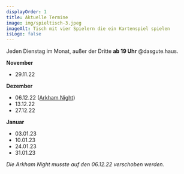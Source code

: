 ```yaml
---
displayOrder: 1
title: Aktuelle Termine
image: img/spieltisch-3.jpeg
imageAlt: Tisch mit vier Spielern die ein Kartenspiel spielen
isLogo: false
---
```

Jeden Dienstag im Monat, außer der Dritte **ab 19 Uhr** @dasgute.haus.

**November**

* 29.11.22

**Dezember**

* 06.12.22 ([Arkham Night](https://asmodee.de/news/arkham-nights-2022))
* 13.12.22
* 27.12.22

**Januar**

* 03.01.23
* 10.01.23
* 24.01.23
* 31.01.23

*Die Arkham Night musste auf den 06.12.22 verschoben werden.*